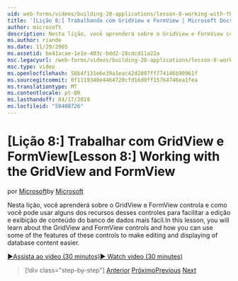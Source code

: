 ```yaml
---
uid: web-forms/videos/building-20-applications/lesson-8-working-with-the-gridview-and-formview
title: '[Lição 8:] Trabalhando com GridView e FormView | Microsoft Docs'
author: microsoft
description: Nesta lição, você aprenderá sobre o GridView e FormView controla e como você pode usar alguns dos recursos desses controles para facilitar a edição e xibir...
ms.author: riande
ms.date: 11/29/2005
ms.assetid: be41acae-1e1e-403c-bdd2-28cdcd11a22a
msc.legacyurl: /web-forms/videos/building-20-applications/lesson-8-working-with-the-gridview-and-formview
msc.type: video
ms.openlocfilehash: 58b4f131e6e39a1eac42d2897ff774146b90961f
ms.sourcegitcommit: 0f1119340e4464720cfd16d0ff15764746ea1fea
ms.translationtype: MT
ms.contentlocale: pt-BR
ms.lasthandoff: 04/17/2019
ms.locfileid: "59408726"
---
```

# <a name="lesson-8-working-with-the-gridview-and-formview"></a><span data-ttu-id="ee74b-103">[Lição 8:] Trabalhar com GridView e FormView</span><span class="sxs-lookup"><span data-stu-id="ee74b-103">[Lesson 8:] Working with the GridView and FormView</span></span>

<span data-ttu-id="ee74b-104">por [Microsoft](https://github.com/microsoft)</span><span class="sxs-lookup"><span data-stu-id="ee74b-104">by [Microsoft](https://github.com/microsoft)</span></span>

<span data-ttu-id="ee74b-105">Nesta lição, você aprenderá sobre o GridView e FormView controla e como você pode usar alguns dos recursos desses controles para facilitar a edição e exibição de conteúdo do banco de dados mais fácil.</span><span class="sxs-lookup"><span data-stu-id="ee74b-105">In this lesson, you will learn about the GridView and FormView controls and how you can use some of the features of these controls to make editing and displaying of database content easier.</span></span>

[<span data-ttu-id="ee74b-106">&#9654;Assista ao vídeo (30 minutos)</span><span class="sxs-lookup"><span data-stu-id="ee74b-106">&#9654; Watch video (30 minutes)</span></span>](https://channel9.msdn.com/Blogs/ASP-NET-Site-Videos/lesson-8-working-with-the-gridview-and-formview)

> [!div class="step-by-step"]
> <span data-ttu-id="ee74b-107">[Anterior](lesson-7-databinding-to-user-interface-controls.md)
> [Próximo](watch-aspnet-development-in-action.md)</span><span class="sxs-lookup"><span data-stu-id="ee74b-107">[Previous](lesson-7-databinding-to-user-interface-controls.md)
[Next](watch-aspnet-development-in-action.md)</span></span>
